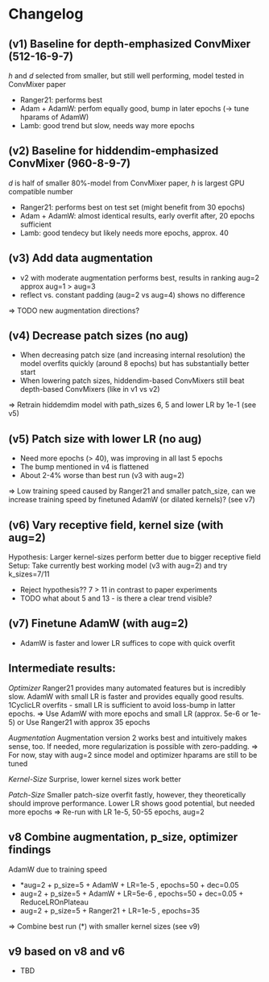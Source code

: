 # Changelog

## (v1) Baseline for depth-emphasized ConvMixer (512-16-9-7)

_h_ and _d_ selected from smaller, but still well performing, model tested in ConvMixer paper

- Ranger21: performs best
- Adam + AdamW: perfom equally good, bump in later epochs (-> tune hparams of AdamW)
- Lamb: good trend but slow, needs way more epochs

## (v2) Baseline for hiddendim-emphasized ConvMixer (960-8-9-7)

_d_ is half of smaller 80%-model from ConvMixer paper, _h_ is largest GPU compatible number

- Ranger21: performs best on test set (might benefit from 30 epochs)
- Adam + AdamW: almost identical results, early overfit after, 20 epochs sufficient
- Lamb: good tendecy but likely needs more epochs, approx. 40

## (v3) Add data augmentation

- v2 with moderate augmentation performs best, results in ranking aug=2 approx aug=1 > aug=3
- reflect vs. constant padding (aug=2 vs aug=4) shows no difference

=> TODO new augmentation directions?

## (v4) Decrease patch sizes (no aug)

- When decreasing patch size (and increasing internal resolution) the model overfits quickly (around 8 epochs) but has substantially better start
- When lowering patch sizes, hiddendim-based ConvMixers still beat depth-based ConvMixers (like in v1 vs v2)

=> Retrain hiddemdim model with path_sizes 6, 5 and lower LR by 1e-1 (see v5)

## (v5) Patch size with lower LR (no aug)

- Need more epochs (> 40), was improving in all last 5 epochs
- The bump mentioned in v4 is flattened
- About 2-4% worse than best run (v3 with aug=2)

=> Low training speed caused by Ranger21 and smaller patch_size, can we
increase training speed by finetuned AdamW (or dilated kernels)? (see v7)

## (v6) Vary receptive field, kernel size (with aug=2)
Hypothesis: Larger kernel-sizes perform better due to bigger receptive field
Setup: Take currently best working model (v3 with aug=2) and try k_sizes=7/11

- Reject hypothesis?? 7 > 11 in contrast to paper experiments
- TODO what about 5 and 13 - is there a clear trend visible?

## (v7) Finetune AdamW (with aug=2)

-  AdamW is faster and lower LR suffices to cope with quick overfit

## Intermediate results:

_Optimizer_
Ranger21 provides many automated features but is incredibly slow. AdamW with small LR is faster and provides equally good results. 1CyclicLR overfits - small LR is sufficient to avoid loss-bump in latter epochs.
=> Use AdamW with more epochs and small LR (approx. 5e-6 or 1e-5)
or Use Ranger21 with approx 35 epochs

_Augmentation_
Augmentation version 2 works best and intuitively makes sense, too. If needed, more regularization is possible with zero-padding.
=> For now, stay with aug=2 since model and optimizer hparams are still to be tuned

_Kernel-Size_
Surprise, lower kernel sizes work better

_Patch-Size_
Smaller patch-size overfit fastly, however, they theoretically should improve performance. Lower LR shows good potential, but needed more epochs
=> Re-run with LR 1e-5, 50-55 epochs, aug=2


## v8 Combine augmentation, p_size, optimizer findings

AdamW due to training speed
- *aug=2 + p_size=5 + AdamW + LR=1e-5 , epochs=50 + dec=0.05
- aug=2 + p_size=5 + AdamW + LR=5e-6 , epochs=50 + dec=0.05 + ReduceLROnPlateau
- aug=2 + p_size=5 + Ranger21 + LR=1e-5 , epochs=35

=> Combine best run (*) with smaller kernel sizes (see v9)

## v9 based on v8 and v6

- TBD
